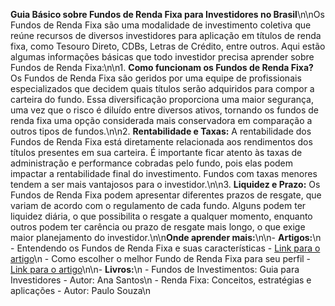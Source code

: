 **Guia Básico sobre Fundos de Renda Fixa para Investidores no Brasil**\n\nOs Fundos de Renda Fixa são uma modalidade de investimento coletiva que reúne recursos de diversos investidores para aplicação em títulos de renda fixa, como Tesouro Direto, CDBs, Letras de Crédito, entre outros. Aqui estão algumas informações básicas que todo investidor precisa aprender sobre Fundos de Renda Fixa:\n\n1. **Como funcionam os Fundos de Renda Fixa?** Os Fundos de Renda Fixa são geridos por uma equipe de profissionais especializados que decidem quais títulos serão adquiridos para compor a carteira do fundo. Essa diversificação proporciona uma maior segurança, uma vez que o risco é diluído entre diversos ativos, tornando os fundos de renda fixa uma opção considerada mais conservadora em comparação a outros tipos de fundos.\n\n2. **Rentabilidade e Taxas:** A rentabilidade dos Fundos de Renda Fixa está diretamente relacionada aos rendimentos dos títulos presentes em sua carteira. É importante ficar atento às taxas de administração e performance cobradas pelo fundo, pois elas podem impactar a rentabilidade final do investimento. Fundos com taxas menores tendem a ser mais vantajosos para o investidor.\n\n3. **Liquidez e Prazo:** Os Fundos de Renda Fixa podem apresentar diferentes prazos de resgate, que variam de acordo com o regulamento de cada fundo. Alguns podem ter liquidez diária, o que possibilita o resgate a qualquer momento, enquanto outros podem ter carência ou prazo de resgate mais longo, o que exige maior planejamento do investidor.\n\n**Onde aprender mais:**\n\n- **Artigos:**\n  - Entendendo os Fundos de Renda Fixa e suas características - [Link para o artigo](https://www.infomoney.com.br/guia/fundos-de-renda-fixa/)\n  - Como escolher o melhor Fundo de Renda Fixa para seu perfil - [Link para o artigo](https://exame.com/invest/como-escolher-o-melhor-fundo-de-renda-fixa-para-seu-perfil/)\n\n- **Livros:**\n  - Fundos de Investimentos: Guia para Investidores - Autor: Ana Santos\n  - Renda Fixa: Conceitos, estratégias e aplicações - Autor: Paulo Souza\n